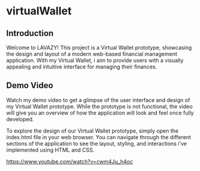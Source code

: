 # virtualWallet

## Introduction
Welcome to LAVAZY! This project is a Virtual Wallet prototype, showcasing the design and layout of a modern web-based financial management application. With my Virtual Wallet, i aim to provide users with a visually appealing and intuitive interface for managing their finances.

 ## Demo Video

Watch my demo video to get a glimpse of the user interface and design of my Virtual Wallet prototype. While the prototype is not functional, the video will give you an overview of how the application will look and feel once fully developed.

To explore the design of our Virtual Wallet prototype, simply open the index.html file in your web browser. You can navigate through the different sections of the application to see the layout, styling, and interactions i've implemented using HTML and CSS.

https://www.youtube.com/watch?v=cwm4Ju_h4oc
